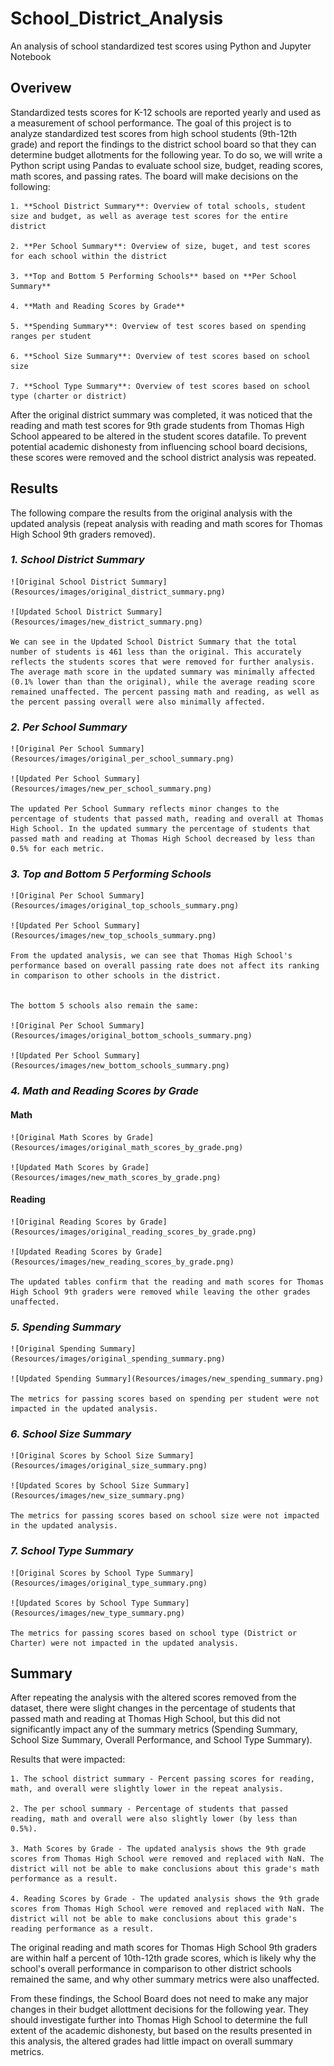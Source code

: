 # School_District_Analysis
An analysis of school standardized test scores using Python and Jupyter Notebook

## Overivew
Standardized tests scores for K-12 schools are reported yearly and used as a measurement of school performance. The goal of this project is to analyze standardized test scores from high school students (9th-12th grade) and report the findings to the district school board so that they can determine budget allotments for the following year. To do so, we will write a Python script using Pandas to evaluate school size, budget, reading scores, math scores, and passing rates. The board will make decisions on the following: 

    1. **School District Summary**: Overview of total schools, student size and budget, as well as average test scores for the entire district
    
    2. **Per School Summary**: Overview of size, buget, and test scores for each school within the district
    
    3. **Top and Bottom 5 Performing Schools** based on **Per School Summary**
    
    4. **Math and Reading Scores by Grade**
    
    5. **Spending Summary**: Overview of test scores based on spending ranges per student
    
    6. **School Size Summary**: Overview of test scores based on school size
        
    7. **School Type Summary**: Overview of test scores based on school type (charter or district)
    

After the original district summary was completed, it was noticed that the reading and math test scores for 9th grade students from Thomas High School appeared to be altered in the student scores datafile. To prevent potential academic dishonesty from influencing school board decisions, these scores were removed and the school district analysis was repeated.


## Results
The following compare the results from the original analysis with the updated analysis (repeat analysis with reading and math scores for Thomas High School 9th graders removed).


### *1. School District Summary*
    ![Original School District Summary](Resources/images/original_district_summary.png)
    
    ![Updated School District Summary](Resources/images/new_district_summary.png)
    
    We can see in the Updated School District Summary that the total number of students is 461 less than the original. This accurately reflects the students scores that were removed for further analysis. The average math score in the updated summary was minimally affected (0.1% lower than than the original), while the average reading score remained unaffected. The percent passing math and reading, as well as the percent passing overall were also minimally affected. 
    

### *2. Per School Summary*
    ![Original Per School Summary](Resources/images/original_per_school_summary.png)
    
    ![Updated Per School Summary](Resources/images/new_per_school_summary.png)
    
    The updated Per School Summary reflects minor changes to the percentage of students that passed math, reading and overall at Thomas High School. In the updated summary the percentage of students that passed math and reading at Thomas High School decreased by less than 0.5% for each metric. 


### *3. Top and Bottom 5 Performing Schools*
    ![Original Per School Summary](Resources/images/original_top_schools_summary.png)
    
    ![Updated Per School Summary](Resources/images/new_top_schools_summary.png)
    
    From the updated analysis, we can see that Thomas High School's performance based on overall passing rate does not affect its ranking in comparison to other schools in the district. 
    
    
    The bottom 5 schools also remain the same:
    
    ![Original Per School Summary](Resources/images/original_bottom_schools_summary.png)
    
    ![Updated Per School Summary](Resources/images/new_bottom_schools_summary.png)
    

### *4. Math and Reading Scores by Grade*

#### Math
    ![Original Math Scores by Grade](Resources/images/original_math_scores_by_grade.png)
    
    ![Updated Math Scores by Grade](Resources/images/new_math_scores_by_grade.png)
    
    
#### Reading
    ![Original Reading Scores by Grade](Resources/images/original_reading_scores_by_grade.png)
    
    ![Updated Reading Scores by Grade](Resources/images/new_reading_scores_by_grade.png)
    
    The updated tables confirm that the reading and math scores for Thomas High School 9th graders were removed while leaving the other grades unaffected. 
    

### *5. Spending Summary*
    ![Original Spending Summary](Resources/images/original_spending_summary.png)
    
    ![Updated Spending Summary](Resources/images/new_spending_summary.png)
    
    The metrics for passing scores based on spending per student were not impacted in the updated analysis.


### *6. School Size Summary*
    ![Original Scores by School Size Summary](Resources/images/original_size_summary.png)
    
    ![Updated Scores by School Size Summary](Resources/images/new_size_summary.png)
    
    The metrics for passing scores based on school size were not impacted in the updated analysis.
    

### *7. School Type Summary*
    ![Original Scores by School Type Summary](Resources/images/original_type_summary.png)
    
    ![Updated Scores by School Type Summary](Resources/images/new_type_summary.png)
    
    The metrics for passing scores based on school type (District or Charter) were not impacted in the updated analysis.


## Summary
After repeating the analysis with the altered scores removed from the dataset, there were slight changes in the percentage of students that passed math and reading at Thomas High School, but this did not significantly impact any of the summary metrics (Spending Summary, School Size Summary, Overall Performance, and School Type Summary). 

Results that were impacted:

    1. The school district summary - Percent passing scores for reading, math, and overall were slightly lower in the repeat analysis.
    
    2. The per school summary - Percentage of students that passed reading, math and overall were also slightly lower (by less than 0.5%).
    
    3. Math Scores by Grade - The updated analysis shows the 9th grade scores from Thomas High School were removed and replaced with NaN. The district will not be able to make conclusions about this grade's math performance as a result.
    
    4. Reading Scores by Grade - The updated analysis shows the 9th grade scores from Thomas High School were removed and replaced with NaN. The district will not be able to make conclusions about this grade's reading performance as a result.


The original reading and math scores for Thomas High School 9th graders are within half a percent of 10th-12th grade scores, which is likely why the school's overall performance in comparison to other district schools remained the same, and why other summary metrics were also unaffected. 

From these findings, the School Board does not need to make any major changes in their budget allottment decisions for the following year. They should investigate further into Thomas High School to determine the full extent of the academic dishonesty, but based on the results presented in this analysis, the altered grades had little impact on overall summary metrics. 